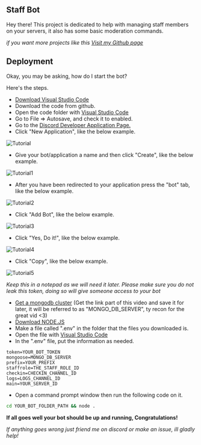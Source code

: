 ## Staff Bot
Hey there! This project is dedicated to help with managing staff members on your servers, it also has some basic moderation commands.

_if you want more projects like this [Visit my Github page](https://github.com/Korabi-dev/)_

## Deployment
Okay, you may be asking, how do I start the bot?

Here's the steps.
* [Download Visual Studio Code](https://code.visualstudio.com/download)
* Download the code from github.   
* Open the code folder with [Visual Studio Code](https://code.visualstudio.com/download)
* Go to File => Autosave, and check it to enabled.
* Go to the [Discord Developer Application Page.](https://discord.com/developers/applications)
* Click "New Application", like the below example.
<img src="https://i.imgur.com/yrXmCxN.png" alt="Tutorial">

* Give your bot/application a name and then click "Create", like the below example.
<img src="https://i.imgur.com/EJrpX6s.png" alt="Tutorial1">

* After you have been redirected to your application press the "bot" tab, like the below example.
<img src="https://i.imgur.com/KmQXvcX.png" alt="Tutorial2">

* Click "Add Bot", like the below example.
<img src="https://i.imgur.com/SVC3jv7.png" alt="Tutorial3">

* Click "Yes, Do it!", like the below example.
<img src="https://i.imgur.com/RKJOLoT.png" alt="Tutorial4">

* Click "Copy", like the below example.
<img src="https://i.imgur.com/tG6jt3f.png" alt="Tutorial5">

_Keep this in a notepad as we will need it later._
*Please make sure you do not leak this token, doing so will give someone access to your bot*

* [Get a mongodb cluster](https://www.youtube.com/watch?v=94g7fITrhrM) (Get the link part of this video and save it for later, it will be referred to as "MONGO_DB_SERVER", ty recon for the great vid <3)
* [Download NODE.JS](https://nodejs.org/en/download/)
* Make a file called ".env" in the folder that the files you downloaded is.
* Open the file with [Visual Studio Code](https://code.visualstudio.com/download)
* In the ".env" file, put the information as needed.

```env
token=YOUR_BOT_TOKEN
mongoose=MONGO_DB_SERVER
prefix=YOUR_PREFIX
staffrole=THE_STAFF_ROLE_ID
checkin=CHECKIN_CHANNEL_ID
logs=LOGS_CHANNEL_ID
main=YOUR_SERVER_ID
```

* Open a command prompt window then run the following code on it.

```sh
cd YOUR_BOT_FOLDER_PATH && node .
```
 
 **If all goes well your bot should be up and running, Congratulations!**

 _If anything goes wrong just friend me on discord or make an issue, ill gladly help!_
